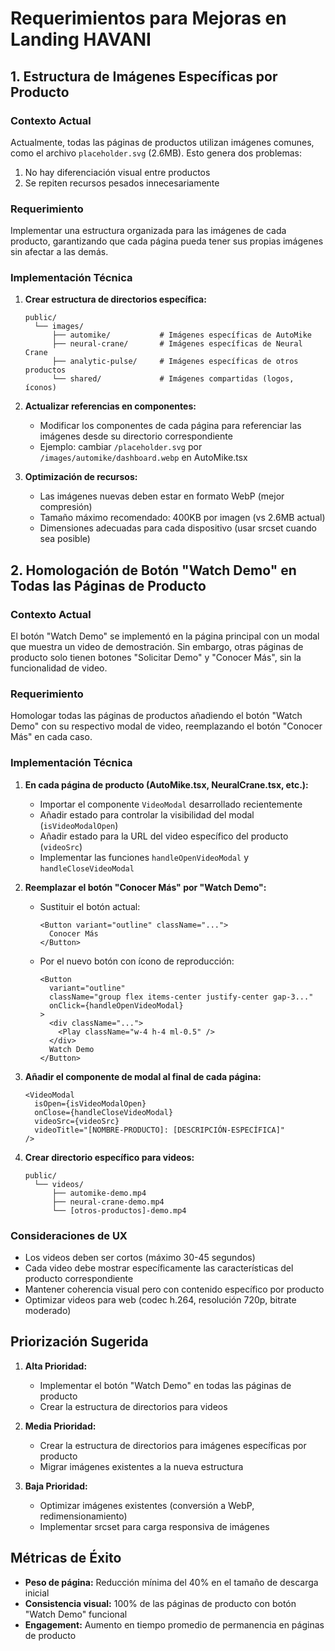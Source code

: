 # Requerimientos para Mejoras en Landing HAVANI

## 1. Estructura de Imágenes Específicas por Producto

### Contexto Actual
Actualmente, todas las páginas de productos utilizan imágenes comunes, como el archivo `placeholder.svg` (2.6MB). Esto genera dos problemas:
1. No hay diferenciación visual entre productos
2. Se repiten recursos pesados innecesariamente

### Requerimiento
Implementar una estructura organizada para las imágenes de cada producto, garantizando que cada página pueda tener sus propias imágenes sin afectar a las demás.

### Implementación Técnica
1. **Crear estructura de directorios específica:**
   ```
   public/
     └── images/
         ├── automike/           # Imágenes específicas de AutoMike
         ├── neural-crane/       # Imágenes específicas de Neural Crane
         ├── analytic-pulse/     # Imágenes específicas de otros productos
         └── shared/             # Imágenes compartidas (logos, íconos)
   ```

2. **Actualizar referencias en componentes:**
   - Modificar los componentes de cada página para referenciar las imágenes desde su directorio correspondiente
   - Ejemplo: cambiar `/placeholder.svg` por `/images/automike/dashboard.webp` en AutoMike.tsx

3. **Optimización de recursos:**
   - Las imágenes nuevas deben estar en formato WebP (mejor compresión)
   - Tamaño máximo recomendado: 400KB por imagen (vs 2.6MB actual)
   - Dimensiones adecuadas para cada dispositivo (usar srcset cuando sea posible)

## 2. Homologación de Botón "Watch Demo" en Todas las Páginas de Producto

### Contexto Actual
El botón "Watch Demo" se implementó en la página principal con un modal que muestra un video de demostración. Sin embargo, otras páginas de producto solo tienen botones "Solicitar Demo" y "Conocer Más", sin la funcionalidad de video.

### Requerimiento
Homologar todas las páginas de productos añadiendo el botón "Watch Demo" con su respectivo modal de video, reemplazando el botón "Conocer Más" en cada caso.

### Implementación Técnica
1. **En cada página de producto (AutoMike.tsx, NeuralCrane.tsx, etc.):**
   - Importar el componente `VideoModal` desarrollado recientemente
   - Añadir estado para controlar la visibilidad del modal (`isVideoModalOpen`)
   - Añadir estado para la URL del video específico del producto (`videoSrc`)
   - Implementar las funciones `handleOpenVideoModal` y `handleCloseVideoModal`

2. **Reemplazar el botón "Conocer Más" por "Watch Demo":**
   - Sustituir el botón actual:
     ```tsx
     <Button variant="outline" className="...">
       Conocer Más
     </Button>
     ```
   - Por el nuevo botón con ícono de reproducción:
     ```tsx
     <Button 
       variant="outline" 
       className="group flex items-center justify-center gap-3..."
       onClick={handleOpenVideoModal}
     >
       <div className="...">
         <Play className="w-4 h-4 ml-0.5" />
       </div>
       Watch Demo
     </Button>
     ```

3. **Añadir el componente de modal al final de cada página:**
   ```tsx
   <VideoModal
     isOpen={isVideoModalOpen}
     onClose={handleCloseVideoModal}
     videoSrc={videoSrc}
     videoTitle="[NOMBRE-PRODUCTO]: [DESCRIPCIÓN-ESPECÍFICA]"
   />
   ```

4. **Crear directorio específico para videos:**
   ```
   public/
     └── videos/
         ├── automike-demo.mp4
         ├── neural-crane-demo.mp4
         └── [otros-productos]-demo.mp4
   ```

### Consideraciones de UX
- Los videos deben ser cortos (máximo 30-45 segundos)
- Cada video debe mostrar específicamente las características del producto correspondiente
- Mantener coherencia visual pero con contenido específico por producto
- Optimizar videos para web (codec h.264, resolución 720p, bitrate moderado)

## Priorización Sugerida

1. **Alta Prioridad:**
   - Implementar el botón "Watch Demo" en todas las páginas de producto
   - Crear la estructura de directorios para videos

2. **Media Prioridad:**
   - Crear la estructura de directorios para imágenes específicas por producto
   - Migrar imágenes existentes a la nueva estructura

3. **Baja Prioridad:**
   - Optimizar imágenes existentes (conversión a WebP, redimensionamiento)
   - Implementar srcset para carga responsiva de imágenes

## Métricas de Éxito

- **Peso de página:** Reducción mínima del 40% en el tamaño de descarga inicial
- **Consistencia visual:** 100% de las páginas de producto con botón "Watch Demo" funcional
- **Engagement:** Aumento en tiempo promedio de permanencia en páginas de producto
